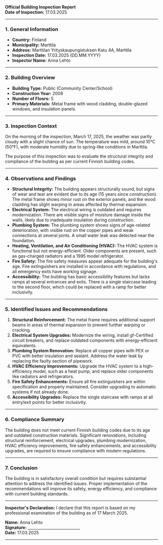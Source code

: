 

**Official Building Inspection Report**  
**Date of Inspection:** 17.03.2025  

---

### **1. General Information**  
- **Country:** Finland  
- **Municipality:** Marttila  
- **Address:** Marttilan Yrityskaupungistuksen Katu 4A, Marttila  
- **Inspection Date:** 17.03.2025 (DD.MM.YYYY)  
- **Inspector Name:** Anna Lehto  

---

### **2. Building Overview**  
- **Building Type:** Public (Community Center/School)  
- **Construction Year:** 2008  
- **Number of Floors:** 5  
- **Primary Materials:** Metal frame with wood cladding, double-glazed windows, and insulation panels.  

---

### **3. Inspection Context**  
On the morning of the inspection, March 17, 2025, the weather was partly cloudy with a slight chance of sun. The temperature was mild, around 10°C (50°F), with moderate humidity due to spring-like conditions in Marttila.

The purpose of this inspection was to evaluate the structural integrity and compliance of the building as per current Finnish building codes.  

---

### **4. Observations and Findings**  
- **Structural Integrity:** The building appears structurally sound, but signs of wear and tear are evident due to its age (15 years since construction). The metal frame shows minor rust on the exterior panels, and the wood cladding has slight warping in areas affected by thermal expansion.  
- **Electrical System:** The electrical wiring is outdated and requires modernization. There are visible signs of moisture damage inside the walls, likely due to inadequate insulation during construction.  
- **Plumbing System:** The plumbing system shows signs of age-related deterioration, with visible rust on the copper pipes and weak connections at several joints. A small water leak was detected near the foundation.  
- **Heating, Ventilation, and Air Conditioning (HVAC):** The HVAC system is functional but not energy-efficient. Older components are present, such as gas-charged radiators and a 1995 model refrigerator.  
- **Fire Safety:** The fire safety measures appear adequate for the building's age. Fire extinguishers are installed in accordance with regulations, and all emergency exits have working signage.  
- **Accessibility:** The building has basic accessibility features but lacks ramps at several entrances and exits. There is a single staircase leading to the second floor, which could be replaced with a ramp for better inclusivity.  

---

### **5. Identified Issues and Recommendations**  
1. **Structural Reinforcement:** The metal frame requires additional support beams in areas of thermal expansion to prevent further warping or cracking.  
2. **Electrical System Upgrades:** Modernize the wiring, install gf-Certified circuit breakers, and replace outdated components with energy-efficient equivalents.  
3. **Plumbing System Renovation:** Replace all copper pipes with PEX or PVC with better insulation and sealant. Address the water leak by replacing the faulty section of pipework.  
4. **HVAC Efficiency Improvements:** Upgrade the HVAC system to a high-efficiency model, such as a heat pump, and replace older components like radiators and refrigerators.  
5. **Fire Safety Enhancements:** Ensure all fire extinguishers are within specification and properly maintained. Consider upgrading to automatic systems if not already done.  
6. **Accessibility Upgrades:** Replace the single staircase with ramps at all entry/exit points for better inclusivity.  

---

### **6. Compliance Summary**  
The building does not meet current Finnish building codes due to its age and outdated construction materials. Significant renovations, including structural reinforcement, electrical upgrades, plumbing modernization, HVAC efficiency improvements, fire safety enhancements, and accessibility upgrades, are required to ensure compliance with modern regulations.

---

### **7. Conclusion**  
The building is in satisfactory overall condition but requires substantial attention to address the identified issues. Proper implementation of the recommendations will improve its safety, energy efficiency, and compliance with current building standards.  

---  

**Inspector's Declaration:** I declare that this report is based on my professional examination of the building as of 17 March 2025.  

**Name:** Anna Lehto  
**Signature:** ___________________________  
**Date:** 17.03.2025  

---
